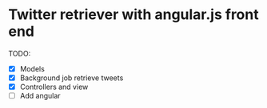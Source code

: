 # Twitter retriever with angular.js front end
TODO:
- [x] Models 
- [x] Background job retrieve tweets
- [x] Controllers and view
- [ ] Add angular
